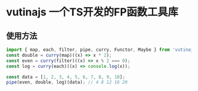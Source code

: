 # vutinajs 一个TS开发的FP函数工具库

## 使用方法

```typescript
import { map, each, filter, pipe, curry, Functor, Maybe } from 'vutinajs';
const double = curry(map)((x) => x * 2);
const even = curry(filter)((x) => x % 2 === 0);
const log = curry(each)((x) => console.log(x));

const data = [1, 2, 3, 4, 5, 6, 7, 8, 9, 10];
pipe(even, double, log)(data); // 4 8 12 16 20
```
